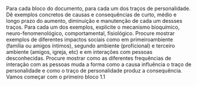 Para cada bloco do documento, para cada um dos traços de personalidade. Dê exemplos concretos de causas e consequências de curto, médio e longo prazo do aumento, diminuição e manutenção de cada um dessses traços. Para cada um dos exemplos, explicite o mecanismo bioquímico, neuro-fenomenológico, comportamental, fisiológico. Procure mostrar exemplos de diferentes impactos sociais como em primeiroambiente (família ou amigos íntimos), segundo ambiente (proficional) e terceiro ambiente (amigos, igreja, etc) e em interações com pessoas desconhecidas. Procure mostrar como as diferentes frequências de interação com as pessoas muda a forma como a causa influência o traço de personalidade e como o traço de personalidade produz a consequência. Vamos começar com o primeiro bloco 1.1